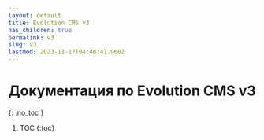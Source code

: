 ```yaml
---
layout: default
title: Evolution CMS v3
has_children: true
permalink: v3
slug: v3
lastmod: 2023-11-17T04:46:41.960Z
---
```


# Документация по Evolution CMS v3
{: .no_toc }

1. TOC
{:toc}
